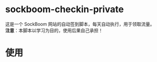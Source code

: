 # sockboom-checkin-private
这是一个 SockBoom 网站的自动签到脚本，每天自动执行，用于领取流量。<br>
**注意**：本脚本以学习为目的，使用后果自己承担！
# 使用



